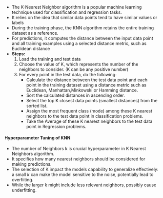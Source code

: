 - The K-Nearest Neighbor algorithm is a popular machine learning technique used for classification and regression tasks.
- It relies on the idea that similar data points tend to have similar values or labels
- During the training phase, the KNN algorithm retains the entire training dataset as a reference.
- For predictions, it computes the distance between the input data point and all training examples using a selected distance metric, such as Euclidean distance
- **Steps:**
	1. Load the training and test data
	2. Choose the value of K, which represents the number of the neighbors to consider. (K can be any positive number)
	3. For every point in the test data, do the following:
		- Calculate the distance between the test data point and each point in the training dataset using a distance metric such as Euclidean, Manhattan,Minkowski or Hamming distance.
		- Sort the calculated distances in ascending order.
		- Select the top K closest data points (smallest distances) from the sorted list.
		- Assign the most frequent class (mode) among these K nearest neighbors to the test data point in classification problems.
		- Take the Average of these K nearest neighbors to the test data point in Regression problems.

#### Hyperparameter Tuning of KNN
- The number of Neighbors k is crucial hyperparameter in K Nearest Neighbors algorithm.
- It specifies how many nearest neighbors should be considered for making predictions.
- The selection of K impact the models capability to generalize effectively: a small *k* can make the model sensitive to the noise, potentially lead to overfiiting.
- While the larger *k* might include less relevant neighbors, possibly cause underfitting.